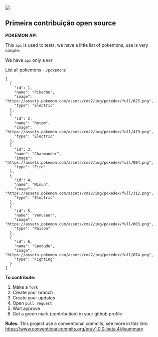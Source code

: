 ![](https://i.imgur.com/xG74tOh.png)

## Primeira contribuição open source

**POKEMON API**

This `api` is used to tests, we have a little list of pokemons, use is very simple:

We have `api` only a `GET`

List all pokemons - `/pokemons`

```json=
[
  {
    "id": 1,
    "name": "Pikachu",
    "image": "https://assets.pokemon.com/assets/cms2/img/pokedex/full/025.png",
    "type": "Electric"
  },
  {
    "id": 2,
    "name": "Rotom",
    "image": "https://assets.pokemon.com/assets/cms2/img/pokedex/full/479.png",
    "type": "Electric"
  },
  {
    "id": 3,
    "name": "Charmander",
    "image": "https://assets.pokemon.com/assets/cms2/img/pokedex/full/004.png",
    "type": "Fire"
  },
  {
    "id": 4,
    "name": "Minun",
    "image": "https://assets.pokemon.com/assets/cms2/img/pokedex/full/312.png",
    "type": "Electric"
  },
  {
    "id": 5,
    "name": "Venusaur",
    "image": "https://assets.pokemon.com/assets/cms2/img/pokedex/full/003.png",
    "type": "Poison"
  },
  {
    "id": 6,
    "name": "Geodude",
    "image": "https://assets.pokemon.com/assets/cms2/img/pokedex/full/074.png",
    "type": "Fighting"
  }
]
```

**To contribute:**

1. Make a `fork`
2. Create your branch
3. Create your updates
4. Open `pull request`
5. Wait approve
6. Get a green mark (contribution) in your github profile

**Rules:**
This project use a conventional commits, see more in this link:
https://www.conventionalcommits.org/en/v1.0.0-beta.4/#summary
